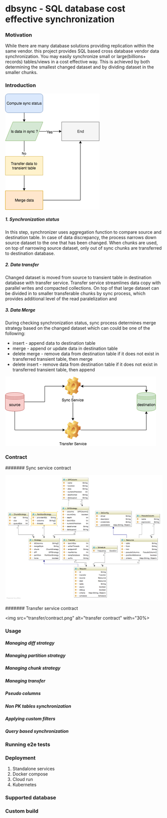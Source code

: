 # dbsync - SQL database cost effective synchronization


### Motivation

While there are many database solutions providing replication within the same vendor.
this project provides SQL based cross database vendor data synchronization.
You may easily synchronize small or large(billions+ records) tables/views in a cost effective way.
This is achieved by both determining the smallest changed dataset and by dividing dataset in the smaller chunks.


### Introduction

![syncronization diagram](dbsync.png)

##### 1. Synchronization status

In this step, synchronizer uses aggregation function to compare source and destination table.
In case of data discrepancy, the process narrows down source dataset to the one that has been changed.
When chunks are used, on top of narrowing source dataset, only out of sync chunks are transferred to destination database.

##### 2. Data transfer

Changed dataset is moved from source to transient table in destination database with transfer service.
Transfer service streamlines data copy with parallel writes and compacted collections.
On top of that large dataset can be divided in to smaller transferable chunks by sync process, which 
provides additional level of the read paralelization and 

##### 3. Data Merge

During checking synchronization status, sync process determines merge strategy based on the changed dataset
which can could be one of the following:

- insert - append data to destination table
- merge  - append or update data in destination table
- delete merge - remove data from destination table if it does not exist in transferred transient table, then merge
- delete insert - remove data from destination table if it does not exist in transferred transient table, then append


![synchronization process](process.png)


### Contract

#######  Sync service contract

![dbsync contract](sync/contract.png)

####### Transfer service contract

<img src="transfer/contract.png" alt="transfer contract" with="30%>


### Usage



##### Managing diff strategy

##### Managing partition strategy
 
##### Managing chunk strategy

##### Managing transfer

##### Pseudo columns

##### Non PK tables synchronization

##### Applying custom filters

##### Query based synchronization



### Running e2e tests



### Deployment
1. Standalone services
2. Docker compose
3. Cloud run
4. Kubernetes

### Supported database


### Custom build

